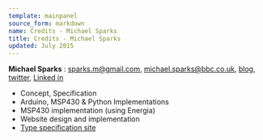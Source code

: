 ```yaml
---
template: mainpanel
source_form: markdown
name: Credits - Michael Sparks
title: Credits - Michael Sparks
updated: July 2015
---
```

**Michael Sparks** : <sparks.m@gmail.com>, <michael.sparks@bbc.co.uk>, [blog](http://www.sparkslabs.com/michael/), [twitter](http://twitter.com/sparks_rd), [Linked in](https://www.linkedin.com/pub/michael-sparks/0/1b9/a93)

* Concept, Specification
* Arduino, MSP430 & Python Implementations
* MSP430 implementation (using Energia)
* Website design and implementation
* [Type specification site](http://iotoy.org/)
